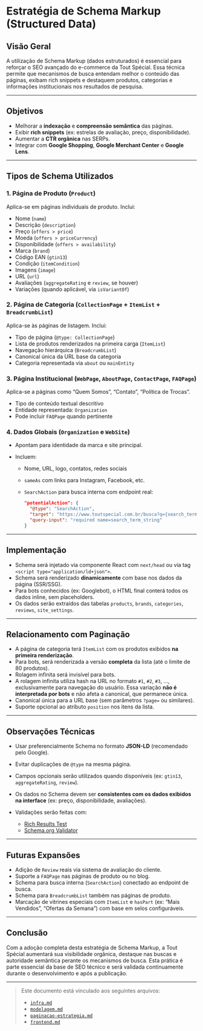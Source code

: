# Estratégia de Schema Markup (Structured Data)

## Visão Geral

A utilização de Schema Markup (dados estruturados) é essencial para reforçar o SEO avançado do e-commerce da Tout Spécial. Essa técnica permite que mecanismos de busca entendam melhor o conteúdo das páginas, exibam rich snippets e destaquem produtos, categorias e informações institucionais nos resultados de pesquisa.

---

## Objetivos

- Melhorar a **indexação** e **compreensão semântica** das páginas.
- Exibir **rich snippets** (ex: estrelas de avaliação, preço, disponibilidade).
- Aumentar a **CTR orgânica** nas SERPs.
- Integrar com **Google Shopping**, **Google Merchant Center** e **Google Lens**.

---

## Tipos de Schema Utilizados

### 1. Página de Produto (`Product`)

Aplica-se em páginas individuais de produto. Inclui:

- Nome (`name`)
- Descrição (`description`)
- Preço (`offers > price`)
- Moeda (`offers > priceCurrency`)
- Disponibilidade (`offers > availability`)
- Marca (`brand`)
- Código EAN (`gtin13`)
- Condição (`itemCondition`)
- Imagens (`image`)
- URL (`url`)
- Avaliações (`aggregateRating` e `review`, se houver)
- Variações (quando aplicável, via `isVariantOf`)

### 2. Página de Categoria (`CollectionPage` + `ItemList` + `BreadcrumbList`)

Aplica-se às páginas de listagem. Inclui:

- Tipo de página (`@type: CollectionPage`)
- Lista de produtos renderizados na primeira carga (`ItemList`)
- Navegação hierárquica (`BreadcrumbList`)
- Canonical única da URL base da categoria
- Categoria representada via `about` ou `mainEntity`

### 3. Página Institucional (`WebPage`, `AboutPage`, `ContactPage`, `FAQPage`)

Aplica-se a páginas como “Quem Somos”, “Contato”, “Política de Trocas”.

- Tipo de conteúdo textual descritivo
- Entidade representada: `Organization`
- Pode incluir `FAQPage` quando pertinente

### 4. Dados Globais (`Organization` e `WebSite`)

- Apontam para identidade da marca e site principal.
- Incluem:

  - Nome, URL, logo, contatos, redes sociais
  - `sameAs` com links para Instagram, Facebook, etc.
  - `SearchAction` para busca interna com endpoint real:

    ```json
    "potentialAction": {
      "@type": "SearchAction",
      "target": "https://www.toutspecial.com.br/busca?q={search_term_string}",
      "query-input": "required name=search_term_string"
    }
    ```

---

## Implementação

- Schema será injetado via componente React com `next/head` ou via tag `<script type="application/ld+json">`.
- Schema será renderizado **dinamicamente** com base nos dados da página (SSR/SSG).
- Para bots conhecidos (ex: Googlebot), o HTML final conterá todos os dados inline, sem placeholders.
- Os dados serão extraídos das tabelas `products`, `brands`, `categories`, `reviews`, `site_settings`.

---

## Relacionamento com Paginação

- A página de categoria terá `ItemList` com os produtos exibidos **na primeira renderização**.
- Para bots, será renderizada a versão **completa** da lista (até o limite de 80 produtos).
- Rolagem infinita será invisível para bots.
- A rolagem infinita utiliza hash na URL no formato `#1`, `#2`, `#3`, ..., exclusivamente para navegação do usuário. Essa variação **não é interpretada por bots** e não afeta a canonical, que permanece única.
- Canonical única para a URL base (sem parâmetros `?page=` ou similares).
- Suporte opcional ao atributo `position` nos itens da lista.

---

## Observações Técnicas

- Usar preferencialmente Schema no formato **JSON-LD** (recomendado pelo Google).
- Evitar duplicações de `@type` na mesma página.
- Campos opcionais serão utilizados quando disponíveis (ex: `gtin13`, `aggregateRating`, `review`).
- Os dados no Schema devem ser **consistentes com os dados exibidos na interface** (ex: preço, disponibilidade, avaliações).
- Validações serão feitas com:

  - [Rich Results Test](https://search.google.com/test/rich-results)
  - [Schema.org Validator](https://validator.schema.org/)

---

## Futuras Expansões

- Adição de `Review` reais via sistema de avaliação do cliente.
- Suporte a `FAQPage` nas páginas de produto ou no blog.
- Schema para busca interna (`SearchAction`) conectado ao endpoint de busca.
- Schema para `BreadcrumbList` também nas páginas de produto.
- Marcação de vitrines especiais com `ItemList` e `hasPart` (ex: “Mais Vendidos”, “Ofertas da Semana”) com base em selos configuráveis.

---

## Conclusão

Com a adoção completa desta estratégia de Schema Markup, a Tout Spécial aumentará sua visibilidade orgânica, destaque nas buscas e autoridade semântica perante os mecanismos de busca. Esta prática é parte essencial da base de SEO técnico e será validada continuamente durante o desenvolvimento e após a publicação.

---

> Este documento está vinculado aos seguintes arquivos:
>
> - [`infra.md`](./infra.md)
> - [`modelagem.md`](./modelagem.md)
> - [`paginacao-estrategia.md`](./paginacao-estrategia.md)
> - [`frontend.md`](./frontend.md)
